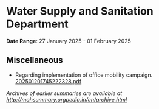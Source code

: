 # Water Supply and Sanitation Department

**Date Range**: 27 January 2025 - 01 February 2025


## Miscellaneous
- Regarding implementation of office mobility campaign.\
  [202501201745222328.pdf](https://gr.maharashtra.gov.in/Site/Upload/Government%20Resolutions/English/202501201745222328.pdf)


*Archives of earlier summaries are available at http://mahsummary.orgpedia.in/en/archive.html*